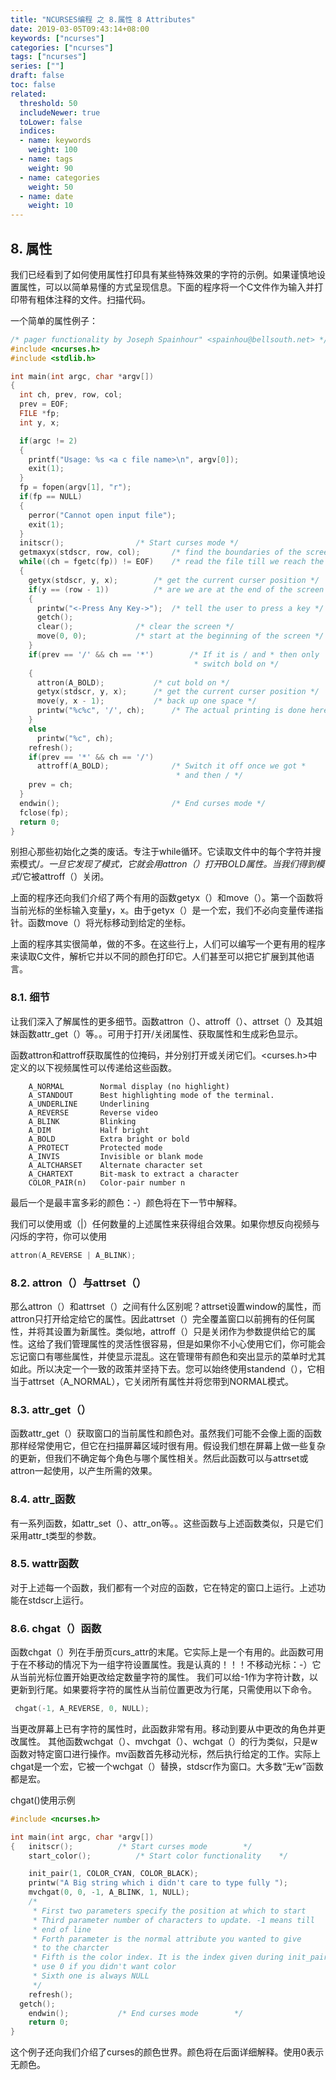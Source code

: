 ```yaml
---
title: "NCURSES编程 之 8.属性 8 Attributes"
date: 2019-03-05T09:43:14+08:00
keywords: ["ncurses"]
categories: ["ncurses"]
tags: ["ncurses"]
series: [""]
draft: false
toc: false
related:
  threshold: 50
  includeNewer: true
  toLower: false
  indices:
  - name: keywords
    weight: 100
  - name: tags
    weight: 90
  - name: categories
    weight: 50
  - name: date
    weight: 10
---
```


## 8. 属性
我们已经看到了如何使用属性打印具有某些特殊效果的字符的示例。如果谨慎地设置属性，可以以简单易懂的方式呈现信息。下面的程序将一个C文件作为输入并打印带有粗体注释的文件。扫描代码。

一个简单的属性例子：
```cpp
/* pager functionality by Joseph Spainhour" <spainhou@bellsouth.net> */
#include <ncurses.h>
#include <stdlib.h>

int main(int argc, char *argv[])
{
  int ch, prev, row, col;
  prev = EOF;
  FILE *fp;
  int y, x;

  if(argc != 2)
  {
    printf("Usage: %s <a c file name>\n", argv[0]);
    exit(1);
  }
  fp = fopen(argv[1], "r");
  if(fp == NULL)
  {
    perror("Cannot open input file");
    exit(1);
  }
  initscr();				/* Start curses mode */
  getmaxyx(stdscr, row, col);		/* find the boundaries of the screeen */
  while((ch = fgetc(fp)) != EOF)	/* read the file till we reach the end */
  {
    getyx(stdscr, y, x);		/* get the current curser position */
    if(y == (row - 1))			/* are we are at the end of the screen */
    {
      printw("<-Press Any Key->");	/* tell the user to press a key */
      getch();
      clear();				/* clear the screen */
      move(0, 0);			/* start at the beginning of the screen */
    }
    if(prev == '/' && ch == '*')    	/* If it is / and * then only
                                     	 * switch bold on */
    {
      attron(A_BOLD);			/* cut bold on */
      getyx(stdscr, y, x);		/* get the current curser position */
      move(y, x - 1);			/* back up one space */
      printw("%c%c", '/', ch); 		/* The actual printing is done here */
    }
    else
      printw("%c", ch);
    refresh();
    if(prev == '*' && ch == '/')
      attroff(A_BOLD);        		/* Switch it off once we got *
                                 	 * and then / */
    prev = ch;
  }
  endwin();                       	/* End curses mode */
  fclose(fp);
  return 0;
}
```
别担心那些初始化之类的废话。专注于while循环。它读取文件中的每个字符并搜索模式/*。一旦它发现了模式，它就会用attron（）打开BOLD属性。当我们得到模式*/它被attroff（）关闭。

上面的程序还向我们介绍了两个有用的函数getyx（）和move（）。第一个函数将当前光标的坐标输入变量y，x。由于getyx（）是一个宏，我们不必向变量传递指针。函数move（）将光标移动到给定的坐标。

上面的程序其实很简单，做的不多。在这些行上，人们可以编写一个更有用的程序来读取C文件，解析它并以不同的颜色打印它。人们甚至可以把它扩展到其他语言。

### 8.1. 细节
让我们深入了解属性的更多细节。函数attron（）、attroff（）、attrset（）及其姐妹函数attr_get（）等。。可用于打开/关闭属性、获取属性和生成彩色显示。

函数attron和attroff获取属性的位掩码，并分别打开或关闭它们。<curses.h>中定义的以下视频属性可以传递给这些函数。
```text
    A_NORMAL        Normal display (no highlight)
    A_STANDOUT      Best highlighting mode of the terminal.
    A_UNDERLINE     Underlining
    A_REVERSE       Reverse video
    A_BLINK         Blinking
    A_DIM           Half bright
    A_BOLD          Extra bright or bold
    A_PROTECT       Protected mode
    A_INVIS         Invisible or blank mode
    A_ALTCHARSET    Alternate character set
    A_CHARTEXT      Bit-mask to extract a character
    COLOR_PAIR(n)   Color-pair number n
```
最后一个是最丰富多彩的颜色：-）颜色将在下一节中解释。

我们可以使用或（|）任何数量的上述属性来获得组合效果。如果你想反向视频与闪烁的字符，你可以使用
```cpp
attron(A_REVERSE | A_BLINK);
```
### 8.2. attron（）与attrset（）
那么attron（）和attrset（）之间有什么区别呢？attrset设置window的属性，而attron只打开给定给它的属性。因此attrset（）完全覆盖窗口以前拥有的任何属性，并将其设置为新属性。类似地，attroff（）只是关闭作为参数提供给它的属性。这给了我们管理属性的灵活性很容易，但是如果你不小心使用它们，你可能会忘记窗口有哪些属性，并使显示混乱。这在管理带有颜色和突出显示的菜单时尤其如此。所以决定一个一致的政策并坚持下去。您可以始终使用standend（），它相当于attrset（A_NORMAL），它关闭所有属性并将您带到NORMAL模式。

### 8.3. attr_get（）
函数attr_get（）获取窗口的当前属性和颜色对。虽然我们可能不会像上面的函数那样经常使用它，但它在扫描屏幕区域时很有用。假设我们想在屏幕上做一些复杂的更新，但我们不确定每个角色与哪个属性相关。然后此函数可以与attrset或attron一起使用，以产生所需的效果。

### 8.4. attr_函数
有一系列函数，如attr_set（）、attr_on等。。这些函数与上述函数类似，只是它们采用attr_t类型的参数。

### 8.5. wattr函数
对于上述每一个函数，我们都有一个对应的函数，它在特定的窗口上运行。上述功能在stdscr上运行。

### 8.6. chgat（）函数
函数chgat（）列在手册页curs_attr的末尾。它实际上是一个有用的。此函数可用于在不移动的情况下为一组字符设置属性。我是认真的！！！不移动光标：-）它从当前光标位置开始更改给定数量字符的属性。
我们可以给-1作为字符计数，以更新到行尾。如果要将字符的属性从当前位置更改为行尾，只需使用以下命令。
```cpp
 chgat(-1, A_REVERSE, 0, NULL);
```
当更改屏幕上已有字符的属性时，此函数非常有用。移动到要从中更改的角色并更改属性。
其他函数wchgat（）、mvchgat（）、wchgat（）的行为类似，只是w函数对特定窗口进行操作。mv函数首先移动光标，然后执行给定的工作。实际上chgat是一个宏，它被一个wchgat（）替换，stdscr作为窗口。大多数“无w”函数都是宏。

chgat()使用示例
```cpp
#include <ncurses.h>

int main(int argc, char *argv[])
{	initscr();			/* Start curses mode 		*/
	start_color();			/* Start color functionality	*/

	init_pair(1, COLOR_CYAN, COLOR_BLACK);
	printw("A Big string which i didn't care to type fully ");
	mvchgat(0, 0, -1, A_BLINK, 1, NULL);
	/*
	 * First two parameters specify the position at which to start
	 * Third parameter number of characters to update. -1 means till
	 * end of line
	 * Forth parameter is the normal attribute you wanted to give
	 * to the charcter
	 * Fifth is the color index. It is the index given during init_pair()
	 * use 0 if you didn't want color
	 * Sixth one is always NULL
	 */
	refresh();
  getch();
	endwin();			/* End curses mode		  */
	return 0;
}
```
这个例子还向我们介绍了curses的颜色世界。颜色将在后面详细解释。使用0表示无颜色。


